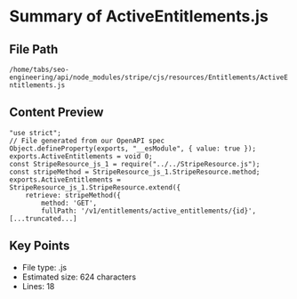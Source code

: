 # Summary of ActiveEntitlements.js
  
## File Path
`/home/tabs/seo-engineering/api/node_modules/stripe/cjs/resources/Entitlements/ActiveEntitlements.js`

## Content Preview
```
"use strict";
// File generated from our OpenAPI spec
Object.defineProperty(exports, "__esModule", { value: true });
exports.ActiveEntitlements = void 0;
const StripeResource_js_1 = require("../../StripeResource.js");
const stripeMethod = StripeResource_js_1.StripeResource.method;
exports.ActiveEntitlements = StripeResource_js_1.StripeResource.extend({
    retrieve: stripeMethod({
        method: 'GET',
        fullPath: '/v1/entitlements/active_entitlements/{id}',
[...truncated...]
```

## Key Points
- File type: .js
- Estimated size: 624 characters
- Lines: 18
